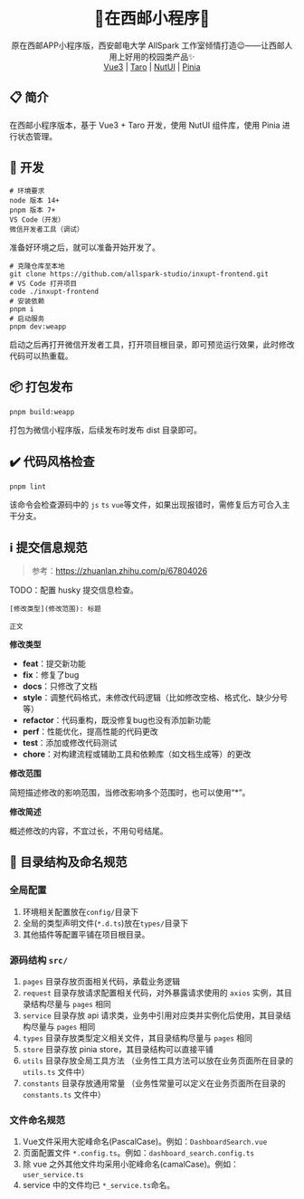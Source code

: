<div align="center">
	<h1>🎉在西邮小程序🎉</h1>
	<span>原在西邮APP小程序版，西安邮电大学 AllSpark 工作室倾情打造😉——让西邮人用上好用的校园类产品✨</span>
	<div align="center">
		<a href="https://vuejs.org/">Vue3</a>
    |
    <a href="https://taro.jd.com/">Taro</a>
    |
    <a href="https://nutui.jd.com/#/">NutUI</a>
    |
    <a href="https://pinia.vuejs.org/">Pinia</a>
	</div>
</div>

## 📋 简介

在西邮小程序版本，基于 Vue3 + Taro 开发，使用 NutUI 组件库，使用 Pinia 进行状态管理。

## 🚀 开发

```shell
# 环境要求
node 版本 14+
pnpm 版本 7+
VS Code（开发）
微信开发者工具（调试）
```

准备好环境之后，就可以准备开始开发了。

```shell
# 克隆仓库至本地
git clone https://github.com/allspark-studio/inxupt-frontend.git
# VS Code 打开项目
code ./inxupt-frontend
# 安装依赖
pnpm i
# 启动服务
pnpm dev:weapp
```

启动之后再打开微信开发者工具，打开项目根目录，即可预览运行效果，此时修改代码可以热重载。

## 📦 打包发布

```shell
pnpm build:weapp
```

打包为微信小程序版，后续发布时发布 dist 目录即可。

## ✔️ 代码风格检查

```shell
pnpm lint
```

该命令会检查源码中的 `js` `ts` `vue`等文件，如果出现报错时，需修复后方可合入主干分支。

## ℹ️ 提交信息规范

> 参考：https://zhuanlan.zhihu.com/p/67804026

TODO：配置 husky 提交信息检查。

```shell
[修改类型](修改范围): 标题

正文
```

**修改类型**

- **feat**：提交新功能
- **fix**：修复了bug
- **docs**：只修改了文档
- **style**：调整代码格式，未修改代码逻辑（比如修改空格、格式化、缺少分号等）
- **refactor**：代码重构，既没修复bug也没有添加新功能
- **perf**：性能优化，提高性能的代码更改
- **test**：添加或修改代码测试
- **chore**：对构建流程或辅助工具和依赖库（如文档生成等）的更改

**修改范围**

简短描述修改的影响范围，当修改影响多个范围时，也可以使用“\*”。

**修改简述**

概述修改的内容，不宜过长，不用句号结尾。

## 📝 目录结构及命名规范

### 全局配置

1. 环境相关配置放在`config/`目录下
2. 全局的类型声明文件(`*.d.ts`)放在`types/`目录下
3. 其他插件等配置平铺在项目根目录。

### 源码结构 `src/` 

1. `pages` 目录存放页面相关代码，承载业务逻辑
2. `request` 目录存放请求配置相关代码，对外暴露请求使用的 `axios` 实例，其目录结构尽量与 `pages` 相同
3. `service` 目录存放 api 请求类，业务中引用对应类并实例化后使用，其目录结构尽量与 `pages` 相同
4. `types` 目录存放类型定义相关文件，其目录结构尽量与 `pages` 相同
5. `store` 目录存放 pinia store，其目录结构可以直接平铺
6. `utils` 目录存放全局工具方法 （业务性工具方法可以放在业务页面所在目录的 `utils.ts` 文件中）
7. `constants` 目录存放通用常量 （业务性常量可以定义在业务页面所在目录的 `constants.ts` 文件中）

### 文件命名规范

1. Vue文件采用大驼峰命名(PascalCase)。例如：`DashboardSearch.vue`
2. 页面配置文件 `*.config.ts`。例如：`dashboard_search.config.ts`
3. 除 vue 之外其他文件均采用小驼峰命名(camalCase)。例如：`user_service.ts`
4. service 中的文件均已 `*_service.ts`命名。

